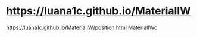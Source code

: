 # https://luana1c.github.io/MaterialIW
https://luana1c.github.io/MaterialIW/position.html
MaterialIWc
